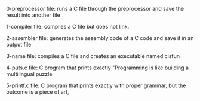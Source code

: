 0-preprocessor file: runs a C file through the preprocessor and save the result into another file

1-compiler file: compiles a C file but does not link.

2-assembler file: generates the assembly code of a C code and save it in an output file

3-name file: compiles a C file and creates an executable named cisfun

4-puts.c file: C program that prints exactly "Programming is like building a multilingual puzzle

5-printf.c file: C program that prints exactly with proper grammar, but the outcome is a piece of art,
